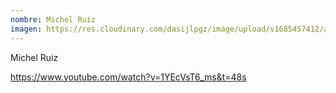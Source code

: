 ```yaml
---
nombre: Michel Ruíz
imagen: https://res.cloudinary.com/dasijlpgz/image/upload/v1685457412/artistas/Michel%20Ru%C3%ADz/foto_manos_-_copia_2.jpg
---
```

M﻿ichel Ruiz

https://www.youtube.com/watch?v=1YEcVsT6_ms&t=48s